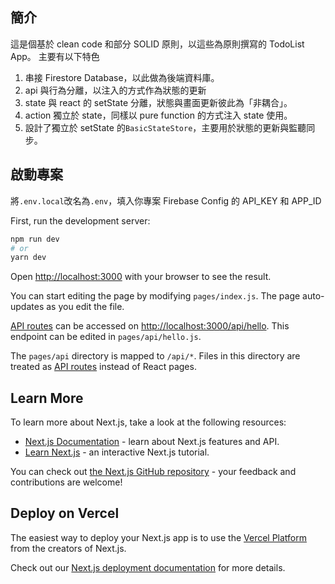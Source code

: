 ## 簡介

這是個基於 clean code 和部分 SOLID 原則，以這些為原則撰寫的 TodoList App。
主要有以下特色

1. 串接 Firestore Database，以此做為後端資料庫。
2. api 與行為分離，以注入的方式作為狀態的更新
3. state 與 react 的 setState 分離，狀態與畫面更新彼此為「非耦合」。
4. action 獨立於 state，同樣以 pure function 的方式注入 state 使用。
5. 設計了獨立於 setState 的`BasicStateStore`，主要用於狀態的更新與監聽同步。

## 啟動專案

將`.env.local`改名為`.env`，填入你專案 Firebase Config 的 API_KEY 和 APP_ID

First, run the development server:

```bash
npm run dev
# or
yarn dev
```

Open [http://localhost:3000](http://localhost:3000) with your browser to see the result.

You can start editing the page by modifying `pages/index.js`. The page auto-updates as you edit the file.

[API routes](https://nextjs.org/docs/api-routes/introduction) can be accessed on [http://localhost:3000/api/hello](http://localhost:3000/api/hello). This endpoint can be edited in `pages/api/hello.js`.

The `pages/api` directory is mapped to `/api/*`. Files in this directory are treated as [API routes](https://nextjs.org/docs/api-routes/introduction) instead of React pages.

## Learn More

To learn more about Next.js, take a look at the following resources:

- [Next.js Documentation](https://nextjs.org/docs) - learn about Next.js features and API.
- [Learn Next.js](https://nextjs.org/learn) - an interactive Next.js tutorial.

You can check out [the Next.js GitHub repository](https://github.com/vercel/next.js/) - your feedback and contributions are welcome!

## Deploy on Vercel

The easiest way to deploy your Next.js app is to use the [Vercel Platform](https://vercel.com/new?utm_medium=default-template&filter=next.js&utm_source=create-next-app&utm_campaign=create-next-app-readme) from the creators of Next.js.

Check out our [Next.js deployment documentation](https://nextjs.org/docs/deployment) for more details.
